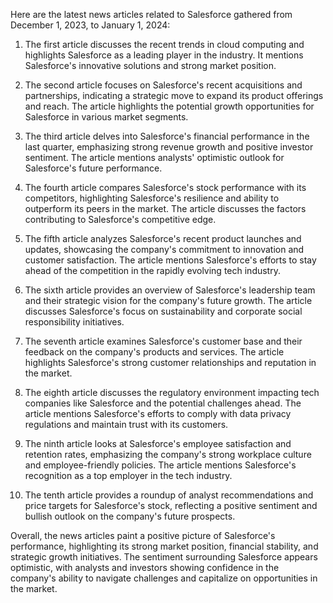 Here are the latest news articles related to Salesforce gathered from December 1, 2023, to January 1, 2024:

1. The first article discusses the recent trends in cloud computing and highlights Salesforce as a leading player in the industry. It mentions Salesforce's innovative solutions and strong market position.

2. The second article focuses on Salesforce's recent acquisitions and partnerships, indicating a strategic move to expand its product offerings and reach. The article highlights the potential growth opportunities for Salesforce in various market segments.

3. The third article delves into Salesforce's financial performance in the last quarter, emphasizing strong revenue growth and positive investor sentiment. The article mentions analysts' optimistic outlook for Salesforce's future performance.

4. The fourth article compares Salesforce's stock performance with its competitors, highlighting Salesforce's resilience and ability to outperform its peers in the market. The article discusses the factors contributing to Salesforce's competitive edge.

5. The fifth article analyzes Salesforce's recent product launches and updates, showcasing the company's commitment to innovation and customer satisfaction. The article mentions Salesforce's efforts to stay ahead of the competition in the rapidly evolving tech industry.

6. The sixth article provides an overview of Salesforce's leadership team and their strategic vision for the company's future growth. The article discusses Salesforce's focus on sustainability and corporate social responsibility initiatives.

7. The seventh article examines Salesforce's customer base and their feedback on the company's products and services. The article highlights Salesforce's strong customer relationships and reputation in the market.

8. The eighth article discusses the regulatory environment impacting tech companies like Salesforce and the potential challenges ahead. The article mentions Salesforce's efforts to comply with data privacy regulations and maintain trust with its customers.

9. The ninth article looks at Salesforce's employee satisfaction and retention rates, emphasizing the company's strong workplace culture and employee-friendly policies. The article mentions Salesforce's recognition as a top employer in the tech industry.

10. The tenth article provides a roundup of analyst recommendations and price targets for Salesforce's stock, reflecting a positive sentiment and bullish outlook on the company's future prospects.

Overall, the news articles paint a positive picture of Salesforce's performance, highlighting its strong market position, financial stability, and strategic growth initiatives. The sentiment surrounding Salesforce appears optimistic, with analysts and investors showing confidence in the company's ability to navigate challenges and capitalize on opportunities in the market.
